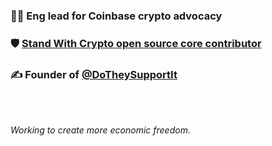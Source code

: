 ### 👨‍💻 Eng lead for Coinbase crypto advocacy
### 🛡️ [Stand With Crypto open source core contributor](https://github.com/travisbloom-cb) 
### ✍️ Founder of [@DoTheySupportIt](https://www.dotheysupportit.com/)

<br/><br/>

_Working to create more economic freedom._
